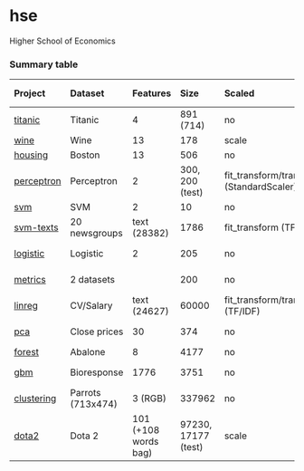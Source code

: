 # hse
Higher School of Economics

### Summary table

| Project | Dataset | Features | Size | Scaled | Fillna | Zero | Algorithm | Cross-validation | Optimization | Metrics |
| :------ | :------ | :------- | :--- | :----- | :----- | :--- | :-------- | :--------------- | :----------- | :------ |
| [titanic](https://github.com/zazhigin/hse/tree/master/titanic/src/python) | Titanic | 4 | 891 (714) | no | remove | 9.38% | DecisionTreeClassifier |  |  | feature_importances |
| [wine](https://github.com/zazhigin/hse/tree/master/wine/src/python) | Wine | 13 | 178 | scale | no | 0% | KNeighborsClassifier | KFold(5) | n_neighbors=1/51 | Accuracy |
| [housing](https://github.com/zazhigin/hse/tree/master/housing/src/python) | Boston | 13 | 506 | no | no | 0% | KNeighborsRegressor | KFold(5) | p | MSE |
| [perceptron](https://github.com/zazhigin/hse/tree/master/perceptron/src/python) | Perceptron | 2 | 300, 200 (test) | fit_transform/transform (StandardScaler) | no | 0% | Perceptron | train/test sets |  | Accuracy |
| [svm](https://github.com/zazhigin/hse/tree/master/svm/src/python) | SVM | 2 | 10 | no | no | 0% | SVC |  |  |  |
| [svm-texts](https://github.com/zazhigin/hse/tree/master/svm-texts/src/python) | 20 newsgroups | text (28382) | 1786 | fit_transform (TF/IDF) | no | 99.99% | SVC (TF/IDF) | KFold(5) |  | coef |
| [logistic](https://github.com/zazhigin/hse/tree/master/logistic/src/python) | Logistic | 2 | 205 | no | no | 0% | LogisticRegression (own impl.) |  |  | AUC-ROC |
| [metrics](https://github.com/zazhigin/hse/tree/master/metrics/src/python) | 2 datasets |  | 200 | no | no |  |  |  |  | Accuracy, Precision, Recall, F1 |
| [linreg](https://github.com/zazhigin/hse/tree/master/linreg/src/python) | CV/Salary | text (24627) | 60000 | fit_transform/transform (TF/IDF) | no | 99.99% | Ridge (TF/IDF) | train/test sets |  |  |
| [pca](https://github.com/zazhigin/hse/tree/master/pca/src/python) | Close prices | 30 | 374 | no | no | 0% | PCA | close/djia sets | n_components=10 | corrcoef |
| [forest](https://github.com/zazhigin/hse/tree/master/forest/src/python) | Abalone | 8 | 4177 | no | no | 4.02% | RandomForestRegressor | KFold(5) | n_estimators=1/51 | R2 |
| [gbm](https://github.com/zazhigin/hse/tree/master/gbm/src/python) | Bioresponse | 1776 | 3751 | no | no | 83.96% | GradientBoostingClassifier, RandomForestClassifier | train/test=0.8 | n_estimators | log-loss |
| [clustering](https://github.com/zazhigin/hse/tree/master/clustering/src/python) | Parrots (713x474) | 3 (RGB) | 337962 | no | no | 8.35% | KMeans |  | n_clusters=1/21 | PSNR, MSE |
| [dota2](https://github.com/zazhigin/hse/tree/master/dota2/src/python) | Dota 2 | 101 (+108 words bag) | 97230, 17177 (test) | scale | yes | 19.37% (49.49%) | GradientBoostingClassifier, LogisticRegression | KFold(5) | n_estimators, C | AUC-ROC |
